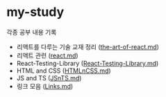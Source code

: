 # my-study
각종 공부 내용 기록   

* 리액트를 다루는 기술 교재 정리 ([the-art-of-react.md](./the-art-of-react.md))   
* 리액트 관련 ([react.md](./react.md))   
* React-Testing-Library ([React-Testing-Library.md](./React-Testing-Library.md))     
* HTML and CSS ([HTMLnCSS.md](./HTMLnCSS))   
* JS and TS ([JSnTS.md](./JSnTS.md))     
* 링크 모음 ([Links.md](./Links.md))   



